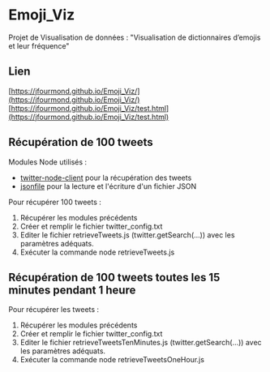 # Emoji_Viz

Projet de Visualisation de données : "Visualisation de dictionnaires d’emojis et leur fréquence"

## Lien

[https://jfourmond.github.io/Emoji_Viz/](https://jfourmond.github.io/Emoji_Viz/)
[https://jfourmond.github.io/Emoji_Viz/test.html](https://jfourmond.github.io/Emoji_Viz/test.html)

## Récupération de 100 tweets

Modules Node utilisés :
- [twitter-node-client](https://www.npmjs.com/package/twitter-node-client) pour la récupération des tweets
- [jsonfile](https://www.npmjs.com/package/jsonfile) pour la lecture et l'écriture d'un fichier JSON

Pour récupérer 100 tweets :

1. Récupérer les modules précédents
2. Créer et remplir le fichier twitter_config.txt
3. Editer le fichier retrieveTweets.js (twitter.getSearch(...)) avec les paramètres adéquats.
4. Exécuter la commande
	node retrieveTweets.js

## Récupération de 100 tweets toutes les 15 minutes pendant 1 heure

Pour récupérer les tweets :

1. Récupérer les modules précédents
2. Créer et remplir le fichier twitter_config.txt
3. Editer le fichier retrieveTweetsTenMinutes.js (twitter.getSearch(...)) avec les paramètres adéquats.
4. Exécuter la commande
	node retrieveTweetsOneHour.js
